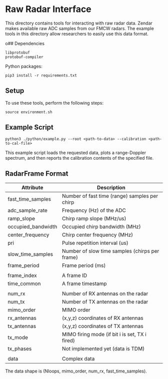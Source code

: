 # Raw Radar Interface

This directory contains tools for interacting with raw radar data. Zendar
makes available raw ADC samples from our FMCW radars. The example tools
in this directory allow researchers to easily use this data format.

o## Dependencies
```
libprotobuf
protobuf-compiler
```

Python packages:
```
pip3 install -r requirements.txt
```

## Setup

To use these tools, perform the following steps:
```
source environment.sh
```

## Example Script

```
python3 ./python/example.py --root <path-to-data> --calibration <path-to-cal-file>
```

This example script loads the requested data, plots a range-Doppler spectrum, and
then reports the calibration contents of the specified file.

## RadarFrame Format

| Attribute           | Description                                    |
| ------------------- | ---------------------------------------------- |
| fast\_time\_samples | Number of fast time (range) samples per chirp  |
| adc\_sample\_rate   | Frequency (Hz) of the ADC                      |
| ramp\_slope         | Chirp ramp slope (MHz/us)                      |
| occupied\_bandwidth | Occupied chirp bandwidth (MHz)                 |
| center\_frequency   | Chirp center frequency (MHz)                   |
| pri                 | Pulse repetition interval (us)                 |
| slow\_time\_samples | Number of slow time samples (chirps per frame) |
| frame\_period       | Frame period (ms)                              |
|                     |                                                |
| frame\_index        | A frame ID                                     |
| time\_common        | A frame timestamp                              |
|                     |                                                |
| num\_rx             | Number of RX antennas on the radar             |
| num\_tx             | Number of TX antennas on the radar             |
| mimo\_order         | MIMO order                                     |
| rx\_antennas        | (x,y,z) coordinates of RX antennas             |
| tx\_antennas        | (x,y,z) coordinates of TX antennas             |
| tx\_mode            | MIMO firing mode (if bit i is set, TX i fired) |
| tx\_phases          | Not implemented yet (data is TDM)              |
|                     |                                                |
| data                | Complex data                                   |

The data shape is (Nloops, mimo\_order, num\_rx, fast\_time\_samples).

